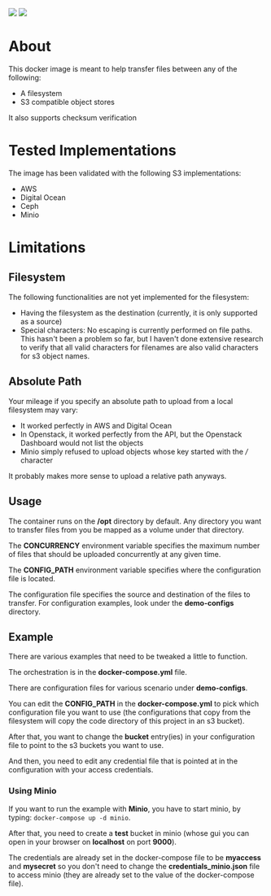 ![](https://github.com/Ferlab-Ste-Justine/s3-transfer/workflows/Build/badge.svg)
![](https://github.com/Ferlab-Ste-Justine/s3-transfer/workflows/Publish%20Image%20Using%20Commit%20Hash/badge.svg)

# About

This docker image is meant to help transfer files between any of the following:
- A filesystem
- S3 compatible object stores

It also supports checksum verification

# Tested Implementations

The image has been validated with the following S3 implementations:
- AWS
- Digital Ocean
- Ceph
- Minio

# Limitations

## Filesystem

The following functionalities are not yet implemented for the filesystem:
- Having the filesystem as the destination (currently, it is only supported as a source)
- Special characters: No escaping is currently performed on file paths. This hasn't been a problem so far, but I haven't done extensive research to verify that all valid characters for filenames are also valid characters for s3 object names.

## Absolute Path

Your mileage if you specify an absolute path to upload from a local filesystem may vary:

- It worked perfectly in AWS and Digital Ocean
- In Openstack, it worked perfectly from the API, but the Openstack Dashboard would not list the objects
- Minio simply refused to upload objects whose key started with the */* character

It probably makes more sense to upload a relative path anyways.

## Usage

The container runs on the **/opt** directory by default. Any directory you want to transfer files from you be mapped as a volume under that directory.

The **CONCURRENCY** environment variable specifies the maximum number of files that should be uploaded concurrently at any given time.

The **CONFIG_PATH** environment variable specifies where the configuration file is located.

The configuration file specifies the source and destination of the files to transfer. For configuration examples, look under the **demo-configs** directory.

## Example

There are various examples that need to be tweaked a little to function.

The orchestration is in the **docker-compose.yml** file.

There are configuration files for various scenario under **demo-configs**.

You can edit the **CONFIG_PATH** in the **docker-compose.yml** to pick which configuration file you want to use (the configurations that copy from the filesystem will copy the code directory of this project in an s3 bucket).

After that, you want to change the **bucket** entry(ies) in your configuration file to point to the s3 buckets you want to use.

And then, you need to edit any credential file that is pointed at in the configuration with your access credentials.

### Using Minio

If you want to run the example with **Minio**, you have to start minio, by typing: ```docker-compose up -d minio```. 

After that, you need to create a **test** bucket in minio (whose gui you can open in your browser on **localhost** on port **9000**). 

The credentials are already set in the docker-compose file to be **myaccess** and **mysecret** so you don't need to change the **credentials_minio.json** file to access minio (they are already set to the value of the docker-compose file).

